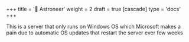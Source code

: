 +++
title = '🔴 Astroneer'
weight = 2
draft = true
[cascade]
	type = 'docs'
+++

This is a server that only runs on Windows OS which
Microsoft makes a pain due to automatic OS updates that
restart the server ever few weeks